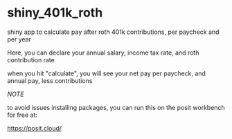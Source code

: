 # shiny_401k_roth
shiny app to calculate pay after roth 401k contributions, per paycheck and per year

Here, you can declare your annual salary, income tax rate, and roth contribution rate

when you hit "calculate", you will see your net pay per paycheck, and annual pay, less contributions

*NOTE*

to avoid issues installing packages, you can run this on the posit workbench for free at:

https://posit.cloud/
